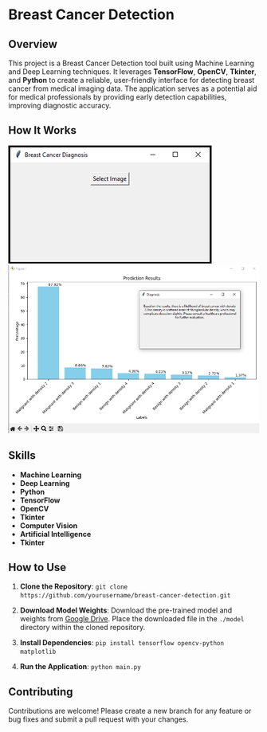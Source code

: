 # Breast Cancer Detection

## Overview
This project is a Breast Cancer Detection tool built using Machine Learning and Deep Learning techniques. It leverages **TensorFlow**, **OpenCV**, **Tkinter**, and **Python** to create a reliable, user-friendly interface for detecting breast cancer from medical imaging data. The application serves as a potential aid for medical professionals by providing early detection capabilities, improving diagnostic accuracy.

## How It Works
![Step 1: Upload Image](examples/image1.png)
![Step 2: Get Results](examples/image2.png)

## Skills
- **Machine Learning**
- **Deep Learning**
- **Python**
- **TensorFlow**
- **OpenCV**
- **Tkinter**
- **Computer Vision**
- **Artificial Intelligence**
- **Tkinter**

## How to Use
1. **Clone the Repository**:
    `git clone https://github.com/yourusername/breast-cancer-detection.git`

2. **Download Model Weights**:
    Download the pre-trained model and weights from [Google Drive](https://drive.google.com/file/d/1sMbvTuQ5-DnFXnLMkTt1wx2xcIpqPkXu/view?usp=sharing).
    Place the downloaded file in the `./model` directory within the cloned repository.

3. **Install Dependencies**:
    `pip install tensorflow opencv-python matplotlib`

4. **Run the Application**:
    `python main.py`

## Contributing
Contributions are welcome! Please create a new branch for any feature or bug fixes and submit a pull request with your changes.